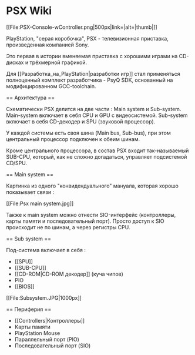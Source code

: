 # PSX Wiki

[[File:PSX-Console-wController.png|500px|link=|alt=|thumb|]]

PlayStation, "серая коробочка", PSX - телевизионная приставка, произведенная компанией Sony.

Это первая в истории вменяемая приставка с хорошими играми на CD-дисках и трёхмерной графикой.

Для [[Разработка_на_PlayStation|разработки игр]] стал применяться полноценный комплект разработчика - PsyQ SDK, основанный на модифицированном GCC-toolchain.

== Архитектура ==

Схематически PSX делится на две части : Main system и Sub-system. Main-system включает в себя CPU и GPU с видеосистемой. Sub-system включает в себя CD-декодер и SPU (звуковой процессор).

У каждой системы есть своя шина (Main bus, Sub-bus), при этом центральный процессор подключен к обеим шинам.

Кроме центрального процессора, в состав PSX входит так-называемый SUB-CPU, который, как не сложно догадаться, управляет подсистемой CD/SPU.

== Main system ==

Картинка из одного "конвидендуального" мануала, которая хорошо показывает связи :

[[File:Psx main system.jpg]]

Также к main system можно отнести SIO-интерфейс (контроллеры, карты памяти и последовательный порт). Просто доступ к SIO происходит не по шинам, а через регистры CPU.

== Sub system ==

Под-система включает в себя :
* [[SPU]]
* [[SUB-CPU]]
* [[CD-ROM|CD-ROM декодер]] (куча чипов)
* PIO
* [[BIOS]]

[[File:Subsystem.JPG|1000px]]

== Периферия ==

* [[Controllers|Контроллеры]]
* Карты памяти
* PlayStation Mouse
* Параллельный порт (PIO)
* Последовательный порт (SIO)
